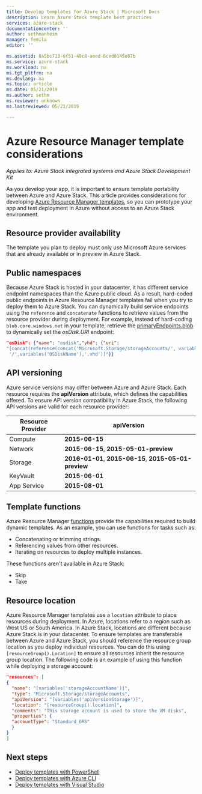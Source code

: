 ```yaml
---
title: Develop templates for Azure Stack | Microsoft Docs
description: Learn Azure Stack template best practices
services: azure-stack
documentationcenter: ''
author: sethmanheim
manager: femila
editor: ''

ms.assetid: 8a5bc713-6f51-49c8-aeed-6ced0145e07b
ms.service: azure-stack
ms.workload: na
ms.tgt_pltfrm: na
ms.devlang: na
ms.topic: article
ms.date: 05/21/2019
ms.author: sethm
ms.reviewer: unknown
ms.lastreviewed: 05/21/2019

---
```


# Azure Resource Manager template considerations

*Applies to: Azure Stack integrated systems and Azure Stack Development Kit*

As you develop your app, it is important to ensure template portability between Azure and Azure Stack. This article provides considerations for developing [Azure Resource Manager templates](https://download.microsoft.com/download/E/A/4/EA4017B5-F2ED-449A-897E-BD92E42479CE/Getting_Started_With_Azure_Resource_Manager_white_paper_EN_US.pdf), so you can prototype your app and test deployment in Azure without access to an Azure Stack environment.

## Resource provider availability

The template you plan to deploy must only use Microsoft Azure services that are already available or in preview in Azure Stack.

## Public namespaces

Because Azure Stack is hosted in your datacenter, it has different service endpoint namespaces than the Azure public cloud. As a result, hard-coded public endpoints in Azure Resource Manager templates fail when you try to deploy them to Azure Stack. You can dynamically build service endpoints using the `reference` and `concatenate` functions to retrieve values from the resource provider during deployment. For example, instead of hard-coding `blob.core.windows.net` in your template, retrieve the [primaryEndpoints.blob](https://github.com/Azure/AzureStack-QuickStart-Templates/blob/master/101-vm-windows-create/azuredeploy.json#L175) to dynamically set the *osDisk.URI* endpoint:

```json
"osDisk": {"name": "osdisk","vhd": {"uri":
"[concat(reference(concat('Microsoft.Storage/storageAccounts/', variables('storageAccountName')), '2015-06-15').primaryEndpoints.blob, variables('vmStorageAccountContainerName'),
 '/',variables('OSDiskName'),'.vhd')]"}}
```

## API versioning

Azure service versions may differ between Azure and Azure Stack. Each resource requires the **apiVersion** attribute, which defines the capabilities offered. To ensure API version compatibility in Azure Stack, the following API versions are valid for each resource provider:

| Resource Provider | apiVersion |
| --- | --- |
| Compute |**2015-06-15** |
| Network |**2015-06-15**, **2015-05-01-preview** |
| Storage |**2016-01-01**, **2015-06-15**, **2015-05-01-preview** |
| KeyVault | **2015-06-01** |
| App Service |**2015-08-01** |

## Template functions

Azure Resource Manager [functions](/azure/azure-resource-manager/resource-group-template-functions) provide the capabilities required to build dynamic templates. As an example, you can use functions for tasks such as:

* Concatenating or trimming strings.
* Referencing values from other resources.
* Iterating on resources to deploy multiple instances.

These functions aren't available in Azure Stack:

* Skip
* Take

## Resource location

Azure Resource Manager templates use a `location` attribute to place resources during deployment. In Azure, locations refer to a region such as West US or South America. In Azure Stack, locations are different because Azure Stack is in your datacenter. To ensure templates are transferable between Azure and Azure Stack, you should reference the resource group location as you deploy individual resources. You can do this using `[resourceGroup().Location]` to ensure all resources inherit the resource group location. The following code is an example of using this function while deploying a storage account:

```json
"resources": [
{
  "name": "[variables('storageAccountName')]",
  "type": "Microsoft.Storage/storageAccounts",
  "apiVersion": "[variables('apiVersionStorage')]",
  "location": "[resourceGroup().location]",
  "comments": "This storage account is used to store the VM disks",
  "properties": {
  "accountType": "Standard_GRS"
  }
}
]
```

## Next steps

* [Deploy templates with PowerShell](azure-stack-deploy-template-powershell.md)
* [Deploy templates with Azure CLI](azure-stack-deploy-template-command-line.md)
* [Deploy templates with Visual Studio](azure-stack-deploy-template-visual-studio.md)

